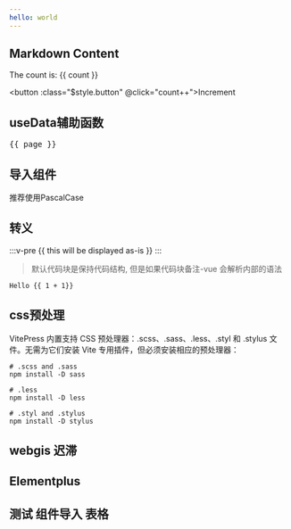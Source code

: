 ```yaml
---
hello: world
---
```


<script setup>
import { ref } from 'vue'
import Demo from '../../components/Demo.vue'
import GisDemo from '../../components/GisDemo.vue'
import ElementPlusDemo from '../../components/ElementPlusDemo.vue'
import Editable from '../../components/Editable.vue'
// import { ElSwitch } from 'element-plus'
// import { Check } from '@element-plus/icons-vue'
const count = ref(0)

import { useData } from 'vitepress'

const { page } = useData()



const value1 = ref(true)
const value2 = ref(true)
</script>

## Markdown Content

The count is: {{ count }}

<button :class="$style.button" @click="count++">Increment</button>


## useData辅助函数
<pre>{{ page }}</pre>


## 导入组件
推荐使用PascalCase
<Demo />

## 转义

:::v-pre
{{ this will be displayed as-is }}
:::

> 默认代码块是保持代码结构, 但是如果代码块备注-vue 会解析内部的语法

```JavaScript-vue
Hello {{ 1 + 1}}
```

## css预处理
VitePress 内置支持 CSS 预处理器：.scss、.sass、.less、.styl 和 .stylus 文件。无需为它们安装 Vite 专用插件，但必须安装相应的预处理器：
```
# .scss and .sass
npm install -D sass

# .less
npm install -D less

# .styl and .stylus
npm install -D stylus
```


## webgis 迟滞
<GisDemo />

## Elementplus
<ElementPlusDemo />

  <el-switch v-model="value1" />
  <el-switch
    v-model="value2"
    class="ml-2"
    style="--el-switch-on-color: #13ce66; --el-switch-off-color: #ff4949"
  />

<el-icon :size="20">
    <Check />
</el-icon>

## 测试 组件导入 表格
<Editable />


<style module>
.button {
  color: red;
  font-weight: bold;
}
</style>